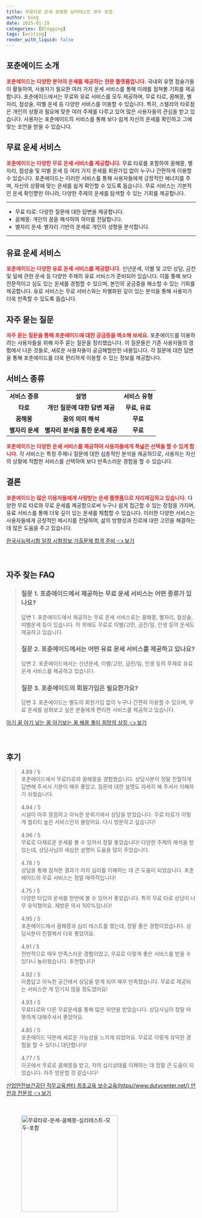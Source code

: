 ```yaml
---
title: 무료타로 운세 꿈해몽 심리테스트 모두 포함
author: bing
date: 2025-01-29
categories: [Blogging]
tags: [writing]
render_with_liquid: false
---
```



<h2 id='포춘에이드_소개'>포춘에이드 소개</h2>

<p><b><span style="color: #ee2323;">포춘에이드는 다양한 분야의 운세를 제공하는 전문 플랫폼입니다.</span></b> 국내외 유명 점술가들이 활동하여, 사용자가 필요한 여러 가지 운세 서비스를 통해 미래를 점쳐볼 기회를 제공합니다. 포춘에이드에서는 무료와 유료 서비스를 모두 제공하며, 무료 타로, 꿈해몽, 별자리, 점성술, 띠별 운세 등 다양한 서비스를 이용할 수 있습니다. 특히, 스텔라의 타로점은 개인의 상황과 필요에 맞춘 여러 주제를 다루고 있어 많은 사용자들의 관심을 받고 있습니다. 사용자는 포춘에이드의 서비스를 통해 보다 쉽게 자신의 운세를 확인하고 그에 맞는 조언을 받을 수 있습니다.</p>

<h2 id='무료_운세_서비스'>무료 운세 서비스</h2>

<p><b><span style="color: #ee2323;">포춘에이드는 다양한 무료 운세 서비스를 제공합니다.</span></b> 무료 타로를 포함하여 꿈해몽, 별자리, 점성술 및 띠별 운세 등 여러 가지 운세를 회원가입 없이 누구나 간편하게 이용할 수 있습니다. 포춘에이드는 이러한 서비스를 통해 사용자들에게 긍정적인 에너지를 주며, 자신의 상황에 맞는 운세를 쉽게 확인할 수 있도록 돕습니다. 무료 서비스는 기본적인 운세 확인뿐만 아니라, 다양한 주제의 운세를 탐색할 수 있는 기회를 제공합니다.</p>

<hr />

<ul>
    <li>무료 타로: 다양한 질문에 대한 답변을 제공합니다.</li>
    <li>꿈해몽: 개인의 꿈을 해석하여 의미를 전달합니다.</li>
    <li>별자리 운세: 별자리 기반의 운세로 개인의 성향을 분석합니다.</li>
</ul>

<hr />

<h2 id='유료_운세_서비스'>유료 운세 서비스</h2>

<p><b><span style="color: #ee2323;">포춘에이드는 다양한 유료 운세 서비스를 제공합니다.</span></b> 신년운세, 이별 및 고민 상담, 금전 및 일에 관한 운세 등 다양한 주제의 유료 서비스가 준비되어 있습니다. 이를 통해 보다 전문적이고 심도 있는 운세를 경험할 수 있으며, 본인의 궁금증을 해소할 수 있는 기회를 제공합니다. 유료 서비스는 무료 서비스와는 차별화된 깊이 있는 분석을 통해 사용자가 더욱 만족할 수 있도록 돕습니다.</p>

<h2 id='자주_묻는_질문'>자주 묻는 질문</h2>

<p><b><span style="color: #ee2323;">자주 묻는 질문을 통해 포춘에이드에 대한 궁금증을 해소해 보세요.</span></b> 포춘에이드를 이용하려는 사용자들을 위해 자주 묻는 질문을 정리했습니다. 이 질문들은 기존 사용자들의 경험에서 나온 것들로, 새로운 사용자들이 궁금해할만한 내용입니다. 각 질문에 대한 답변을 통해 포춘에이드를 더욱 편리하게 이용할 수 있는 정보를 제공합니다.</p>

<h2 id='서비스_종류'>서비스 종류</h2>

<table>
    <tr>
        <td style="text-align: center; height: 17px;"><b>서비스 종류</b></td>
        <td style="text-align: center; height: 17px;"><b>설명</b></td>
        <td style="text-align: center; height: 17px;"><b>서비스 유형</b></td>
    </tr>
    <tr>
        <td style="text-align: center; height: 17px;"><b>타로</b></td>
        <td style="text-align: center; height: 17px;"><b>개인 질문에 대한 답변 제공</b></td>
        <td style="text-align: center; height: 17px;"><b>무료, 유료</b></td>
    </tr>
    <tr>
        <td style="text-align: center; height: 17px;"><b>꿈해몽</b></td>
        <td style="text-align: center; height: 17px;"><b>꿈의 의미 해석</b></td>
        <td style="text-align: center; height: 17px;"><b>무료</b></td>
    </tr>
    <tr>
        <td style="text-align: center; height: 17px;"><b>별자리 운세</b></td>
        <td style="text-align: center; height: 17px;"><b>별자리 분석을 통한 운세 제공</b></td>
        <td style="text-align: center; height: 17px;"><b>무료</b></td>
    </tr>
</table>

<p><b><span style="color: #ee2323;">포춘에이드는 다양한 운세 서비스를 제공하여 사용자들에게 폭넓은 선택을 할 수 있게 합니다.</span></b> 각 서비스는 특정 주제나 질문에 대한 심층적인 분석을 제공하므로, 사용자는 자신의 상황에 적합한 서비스를 선택하여 보다 만족스러운 경험을 할 수 있습니다.</p>

<h2 id='결론'>결론</h2>

<p><b><span style="color: #ee2323;">포춘에이드는 많은 이용자들에게 사랑받는 운세 플랫폼으로 자리매김하고 있습니다.</span></b> 다양한 무료 타로와 무료 운세를 제공함으로써 누구나 쉽게 접근할 수 있는 장점을 가지며, 유료 서비스를 통해 더욱 깊이 있는 운세를 체험할 수 있습니다. 이러한 다양한 서비스는 사용자들에게 긍정적인 메시지를 전달하여, 삶의 방향성과 진로에 대한 고민을 해결하는 데 많은 도움을 주고 있습니다.</p>


<p><a class="click-button" title="한국사능력시험 일정 시험정보 기출문제 합격 준비" href="https://adkhouse.github.io/posts/%ED%95%9C%EA%B5%AD%EC%82%AC%EB%8A%A5%EB%A0%A5%EC%8B%9C%ED%97%98-%EC%9D%BC%EC%A0%95-%EC%8B%9C%ED%97%98%EC%A0%95%EB%B3%B4-%EA%B8%B0%EC%B6%9C%EB%AC%B8%EC%A0%9C-%ED%95%A9%EA%B2%A9-%EC%A4%80%EB%B9%84/" rel="dofollow">한국사능력시험 일정 시험정보 기출문제 합격 준비 👈 보기</a></p><br>
<h2 id='자주_찾는_FAQ'>자주 찾는 FAQ</h2>
<div itemscope="" itemtype="https://schema.org/FAQPage"> 
<blockquote> 
<div itemscope="" itemprop="mainEntity" itemtype="https://schema.org/Question"> 
<h3 itemprop="name">질문 1. 포춘에이드에서 제공하는 무료 운세 서비스는 어떤 종류가 있나요?</h3> 
<div itemscope="" itemprop="acceptedAnswer" itemtype="https://schema.org/Answer"> 
<span itemprop="text"> 
<p>답변 1. 포춘에이드에서 제공하는 무료 운세 서비스로는 꿈해몽, 별자리, 점성술, 띠별운세 등이 있습니다. 이 외에도 무료로 이별/고민, 금전/일, 인생 등의 운세도 제공하고 있습니다.</p> 
</span> 
</div> 
</div> 
<div itemscope="" itemprop="mainEntity" itemtype="https://schema.org/Question"> 
<h3 itemprop="name">질문 2. 포춘에이드에서는 어떤 유료 운세 서비스를 제공하고 있나요?</h3> 
<div itemscope="" itemprop="acceptedAnswer" itemtype="https://schema.org/Answer"> 
<span itemprop="text"> 
<p>답변 2. 포춘에이드에서는 신년운세, 이별/고민, 금전/일, 인생 등의 주제로 유료 운세 서비스를 제공하고 있습니다.</p> 
</span> 
</div> 
</div> 
<div itemscope="" itemprop="mainEntity" itemtype="https://schema.org/Question"> 
<h3 itemprop="name">질문 3. 포춘에이드의 회원가입은 필요한가요?</h3> 
<div itemscope="" itemprop="acceptedAnswer" itemtype="https://schema.org/Answer"> 
<span itemprop="text"> 
<p>답변 3. 포춘에이드는 별도의 회원가입 없이 누구나 간편히 이용할 수 있으며, 무료 운세를 살펴보고 싶은 분들에게 편리한 서비스를 제공하고 있습니다.</p> 
</span> 
</div> 
</div> 
</blockquote> 
</div>
<p><a class="click-button" title="아기 꿈 아기 낳는 꿈 아기보는 꿈 해몽 풀이 희망의 상징" href="https://adkhouse.github.io/posts/%EC%95%84%EA%B8%B0-%EA%BF%88-%EC%95%84%EA%B8%B0-%EB%82%B3%EB%8A%94-%EA%BF%88-%EC%95%84%EA%B8%B0%EB%B3%B4%EB%8A%94-%EA%BF%88-%ED%95%B4%EB%AA%BD-%ED%92%80%EC%9D%B4-%ED%9D%AC%EB%A7%9D%EC%9D%98-%EC%83%81%EC%A7%95/" rel="dofollow">아기 꿈 아기 낳는 꿈 아기보는 꿈 해몽 풀이 희망의 상징 👈 보기</a></p><br>
<h2 id='후기'>후기</h2>
<div itemscope itemtype="https://schema.org/Product">
  <blockquote>
  <div itemprop="review" itemscope itemtype="https://schema.org/Review">
      <div itemprop="reviewRating" itemscope itemtype="https://schema.org/Rating"> <span itemprop="ratingValue">4.89</span> / <span itemprop="bestRating">5</span> </div>
      <span itemprop="reviewBody">포춘에이드에서 무료타로와 꿈해몽을 경험했습니다. 상담사분이 정말 친절하게 답변해 주셔서 기분이 매우 좋았고, 질문에 대한 설명도 자세히 해 주셔서 이해하기 쉬웠습니다.</span>
  </div>
  <br>
  <div itemprop="review" itemscope itemtype="https://schema.org/Review">
      <div itemprop="reviewRating" itemscope itemtype="https://schema.org/Rating"> <span itemprop="ratingValue">4.94</span> / <span itemprop="bestRating">5</span> </div>
      <span itemprop="reviewBody">시설이 아주 깔끔하고 아늑한 분위기에서 상담을 받았습니다. 무료 타로가 이렇게 퀄리티 높은 서비스인지 몰랐어요. 다시 방문하고 싶습니다!</span>
  </div>
  <br>
  <div itemprop="review" itemscope itemtype="https://schema.org/Review">
      <div itemprop="reviewRating" itemscope itemtype="https://schema.org/Rating"> <span itemprop="ratingValue">4.96</span> / <span itemprop="bestRating">5</span> </div>
      <span itemprop="reviewBody">무료로 다채로운 운세를 볼 수 있어서 정말 좋았습니다! 다양한 주제의 해석을 받았는데, 상담사님의 세심한 설명이 도움을 많이 주었습니다.</span>
  </div>
  <br>
  <div itemprop="review" itemscope itemtype="https://schema.org/Review">
      <div itemprop="reviewRating" itemscope itemtype="https://schema.org/Rating"> <span itemprop="ratingValue">4.78</span> / <span itemprop="bestRating">5</span> </div>
      <span itemprop="reviewBody">상담을 통해 점쳐본 결과가 저의 심리를 이해하는 데 큰 도움이 되었습니다. 포춘에이드의 무료 서비스는 정말 매력적입니다!</span>
  </div>
  <br>
  <div itemprop="review" itemscope itemtype="https://schema.org/Review">
      <div itemprop="reviewRating" itemscope itemtype="https://schema.org/Rating"> <span itemprop="ratingValue">4.75</span> / <span itemprop="bestRating">5</span> </div>
      <span itemprop="reviewBody">다양한 타입의 운세를 한번에 볼 수 있어서 좋았습니다. 특히 무료 타로 상담이 너무 유익했어요. 재방문 의사 100%입니다!</span>
  </div>
  <br>
  <div itemprop="review" itemscope itemtype="https://schema.org/Review">
      <div itemprop="reviewRating" itemscope itemtype="https://schema.org/Rating"> <span itemprop="ratingValue">4.95</span> / <span itemprop="bestRating">5</span> </div>
      <span itemprop="reviewBody">포춘에이드에서 꿈해몽과 심리 테스트를 했는데, 정말 좋은 경험이었습니다. 상담사분이 친절해서 더욱 좋았어요.</span>
  </div>
  <br>
  <div itemprop="review" itemscope itemtype="https://schema.org/Review">
      <div itemprop="reviewRating" itemscope itemtype="https://schema.org/Rating"> <span itemprop="ratingValue">4.91</span> / <span itemprop="bestRating">5</span> </div>
      <span itemprop="reviewBody">전반적으로 매우 만족스러운 경험이었고, 무료로 이렇게 좋은 서비스를 받을 수 있다니 놀라웠습니다. 추천합니다!</span>
  </div>
  <br>
  <div itemprop="review" itemscope itemtype="https://schema.org/Review">
      <div itemprop="reviewRating" itemscope itemtype="https://schema.org/Rating"> <span itemprop="ratingValue">4.92</span> / <span itemprop="bestRating">5</span> </div>
      <span itemprop="reviewBody">아름답고 아늑한 공간에서 상담을 받게 되어 매우 만족했습니다. 무료로 제공되는 서비스란 게 믿기지 않을 정도였어요!</span>
  </div>
  <br>
  <div itemprop="review" itemscope itemtype="https://schema.org/Review">
      <div itemprop="reviewRating" itemscope itemtype="https://schema.org/Rating"> <span itemprop="ratingValue">4.93</span> / <span itemprop="bestRating">5</span> </div>
      <span itemprop="reviewBody">무료타로와 다른 무료운세를 통해 많은 위안을 받았습니다. 상담사님이 정말 따뜻하게 대해주셔서 좋았어요.</span>
  </div>
  <br>
  <div itemprop="review" itemscope itemtype="https://schema.org/Review">
      <div itemprop="reviewRating" itemscope itemtype="https://schema.org/Rating"> <span itemprop="ratingValue">4.85</span> / <span itemprop="bestRating">5</span> </div>
      <span itemprop="reviewBody">포춘에이드 덕분에 새로운 가능성을 느끼게 되었어요. 무료로 이렇게 유익한 경험을 할 수 있다니 대단합니다!</span>
  </div>
  <br>
  <div itemprop="review" itemscope itemtype="https://schema.org/Review">
      <div itemprop="reviewRating" itemscope itemtype="https://schema.org/Rating"> <span itemprop="ratingValue">4.77</span> / <span itemprop="bestRating">5</span> </div>
      <span itemprop="reviewBody">이곳에서 무료로 꿈해몽을 받고, 저의 심리상태를 이해하는 데 정말 큰 도움이 되었습니다. 자주 방문할 것 같습니다!</span>
  </div>
  </blockquote>
</div>
<p><a class="click-button" title="산업안전보건공단 직무교육센터 최초교육 보수교육(https//www.dutycenter.net/) 안전과 전문성" href="https://adkhouse.github.io/posts/%EC%82%B0%EC%97%85%EC%95%88%EC%A0%84%EB%B3%B4%EA%B1%B4%EA%B3%B5%EB%8B%A8-%EC%A7%81%EB%AC%B4%EA%B5%90%EC%9C%A1%EC%84%BC%ED%84%B0-%EC%B5%9C%EC%B4%88%EA%B5%90%EC%9C%A1-%EB%B3%B4%EC%88%98%EA%B5%90%EC%9C%A1(httpswww.dutycenter.net)-%EC%95%88%EC%A0%84%EA%B3%BC-%EC%A0%84%EB%AC%B8%EC%84%B1/" rel="dofollow">산업안전보건공단 직무교육센터 최초교육 보수교육(https//www.dutycenter.net/) 안전과 전문성 👈 보기</a></p><br>
<figure class="image"><img src="https://adkhouse.github.io/assets/img/thumbnail/무료타로-운세-꿈해몽-심리테스트-모두-포함.webp" alt="무료타로-운세-꿈해몽-심리테스트-모두-포함" width="256" height="256"></figure>